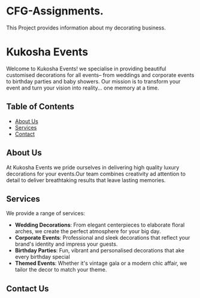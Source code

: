 # CFG-Assignments.
This Project provides information about my decorating business. 

# Kukosha Events 
Welcome to Kukosha Events! we specialise in providing beautiful customised decorations for all events– from weddings and corporate events to birthday parties and baby showers. Our mission is to transform your event and turn your vision into reality... one memory at a time.   

## Table of Contents
* [About Us](#about-us)
* [Services](#services-)
* [Contact](#contact-us)

## About Us
At Kukosha Events we pride ourselves in delivering high quality luxury decorations for your events.Our team combines creativity ad attention to detail to deliver breathtaking results that leave lasting memories.  


## Services 
We provide a range of services:
* **Wedding Decorations**: From elegant centerpieces to elaborate floral arches, we create the perfect atmosphere for your big day.
* **Corporate Events**: Professional and sleek decorations that reflect your brand's identity and impress your guests.
* **Birthday Parties**: Fun, vibrant and personalised decorations that ake every birthday special 
* **Themed Events**: Whether it's vintage gala or a modern chic affair, we tailor the decor to match your theme.


## Contact Us



